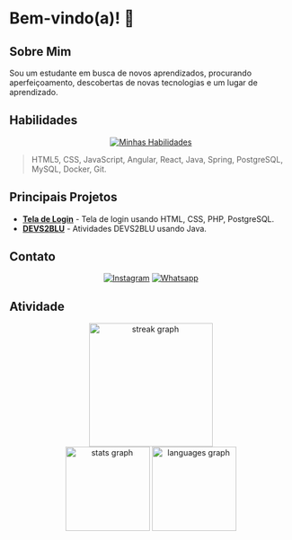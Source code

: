 # Bem-vindo(a)! 🎉

## Sobre Mim

Sou um estudante em busca de novos aprendizados, procurando aperfeiçoamento, descobertas de novas tecnologias e um lugar de aprendizado.

## Habilidades

<div align="center">
  
[![Minhas Habilidades](https://skillicons.dev/icons?i=html,css,js,angular,react,java,spring,postgres,mysql,docker,git)](https://skillicons.dev)

</div>

> HTML5, CSS, JavaScript, Angular, React, Java, Spring, PostgreSQL, MySQL, Docker, Git.

## Principais Projetos

- **[Tela de Login](https://github.com/GuilhermeAntonio05/TelaDeLogin)** - Tela de login usando HTML, CSS, PHP, PostgreSQL.
- **[DEVS2BLU](https://github.com/LoesterBotelho/DEVS2BLU)** - Atividades DEVS2BLU usando Java.

## Contato

<div align="center">

[![Instagram](https://img.shields.io/badge/Instagram-%23E4405F.svg?style=for-the-badge&logo=instagram&logoColor=white)](https://www.instagram.com/oguilhermeansilva/)
[![Whatsapp](https://img.shields.io/badge/Whatsapp-%25D366.svg?style=for-the-badge&logo=whatsapp&logoColor=white)](https://wa.me/47997660815)
  
</div>

## Atividade

<div align="center">
  
<img src="https://streak-stats.demolab.com?user=GuilhermeAntonio05&locale=en&mode=daily&theme=dark&hide_border=false&border_radius=5&order=3" height="220" alt="streak graph"/>
  
</div>

<div align="center">
  
<img src="https://github-readme-stats.vercel.app/api?username=GuilhermeAntonio05&hide_title=false&hide_rank=false&show_icons=true&include_all_commits=true&count_private=true&disable_animations=false&theme=dracula&locale=en&hide_border=false" height="150" alt="stats graph"/>
<img src="https://github-readme-stats.vercel.app/api/top-langs?username=GuilhermeAntonio05&locale=en&hide_title=false&layout=compact&card_width=320&langs_count=5&theme=dracula&hide_border=false" height="150" alt="languages graph"/>

</div>